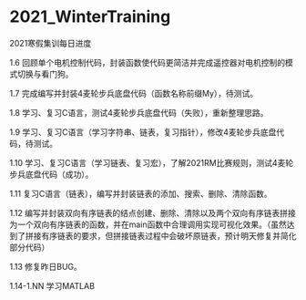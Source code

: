 # 2021_WinterTraining
 2021寒假集训每日进度

1.6   回顾单个电机控制代码，封装函数使代码更简洁并完成遥控器对电机控制的模式切换与看门狗。

1.7   完成编写并封装4麦轮步兵底盘代码（函数名称前缀My），待测试。

1.8   学习、复习C语言，测试4麦轮步兵底盘代码（失败），重新整理思路。

1.9   学习、复习C语言（学习字符串、链表，复习指针），修改4麦轮步兵底盘代码，待测试。

1.10 学习、复习C语言（学习链表、复习宏），了解2021RM比赛规则，测试4麦轮步兵底盘代码（成功）。

1.11 复习C语言（链表），编写并封装链表的添加、搜索、删除、清除函数。

1.12 编写并封装双向有序链表的结点创建、删除、清除以及两个双向有序链表拼接为一个双向有序链表的函数，并在main函数中合理调用实现可视化效果。（虽然达到了拼接有序链表的要求，但拼接链表过程中会破坏原链表，预计明天修复并简化部分代码）

1.13 修复昨日BUG。

1.14-1.NN 学习MATLAB

